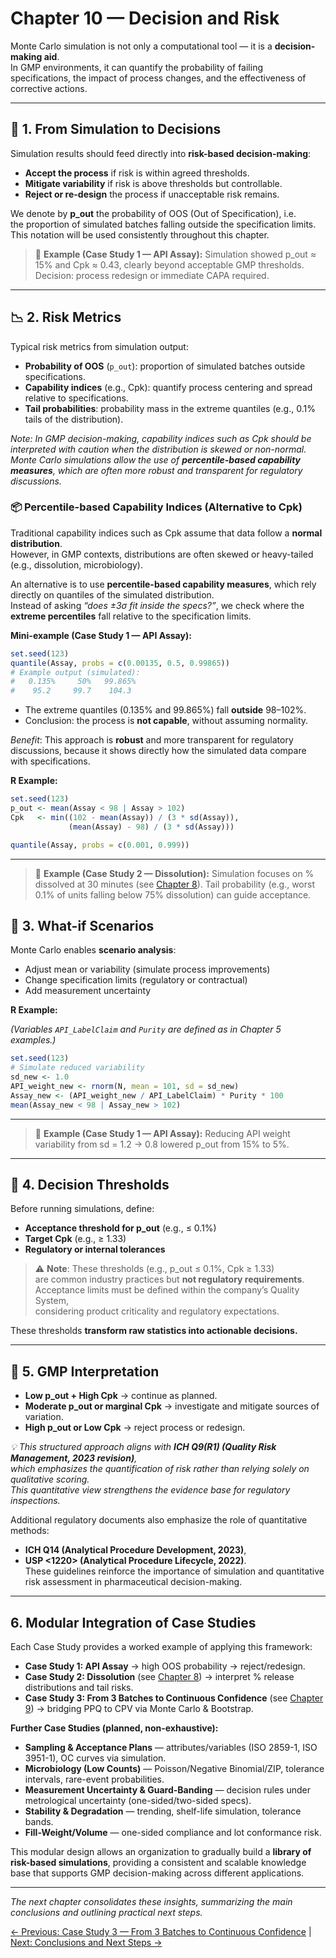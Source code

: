 # Chapter 10 — Decision and Risk

Monte Carlo simulation is not only a computational tool — it is a **decision-making aid**.  
In GMP environments, it can quantify the probability of failing specifications, the impact of process changes, and the effectiveness of corrective actions.

---

## 🎯 1. From Simulation to Decisions

Simulation results should feed directly into **risk-based decision-making**:

- **Accept the process** if risk is within agreed thresholds.
- **Mitigate variability** if risk is above thresholds but controllable.
- **Reject or re-design** the process if unacceptable risk remains.

We denote by **p_out** the probability of OOS (Out of Specification), i.e.  
the proportion of simulated batches falling outside the specification limits.  
This notation will be used consistently throughout this chapter.

> 📌 **Example (Case Study 1 — API Assay):**
>  Simulation showed p_out ≈ 15% and Cpk ≈ 0.43, clearly beyond acceptable GMP thresholds.
>  Decision: process redesign or immediate CAPA required.

---

## 📉 2. Risk Metrics

Typical risk metrics from simulation output:

- **Probability of OOS** (`p_out`): proportion of simulated batches outside specifications.
- **Capability indices** (e.g., Cpk): quantify process centering and spread relative to specifications.
- **Tail probabilities**: probability mass in the extreme quantiles (e.g., 0.1% tails of the distribution).
 
*Note: In GMP decision-making, capability indices such as Cpk should be interpreted with caution when the distribution is skewed or non-normal.  
Monte Carlo simulations allow the use of **percentile-based capability measures**, which are often more robust and transparent for regulatory discussions.*

### 📦 Percentile-based Capability Indices (Alternative to Cpk)

Traditional capability indices such as Cpk assume that data follow a **normal distribution**.  
However, in GMP contexts, distributions are often skewed or heavy-tailed (e.g., dissolution, microbiology).

An alternative is to use **percentile-based capability measures**, which rely directly on quantiles of the simulated distribution.  
Instead of asking *“does ±3σ fit inside the specs?”*, we check where the **extreme percentiles** fall relative to the specification limits.

**Mini-example (Case Study 1 — API Assay):**

```r
set.seed(123)
quantile(Assay, probs = c(0.00135, 0.5, 0.99865))
# Example output (simulated):
#   0.135%     50%   99.865% 
#    95.2     99.7    104.3
```
- The extreme quantiles (0.135% and 99.865%) fall **outside** 98–102%.
- Conclusion: the process is **not capable**, without assuming normality.

*Benefit*: This approach is **robust** and more transparent for regulatory discussions,
because it shows directly how the simulated data compare with specifications.

**R Example:**
```r
set.seed(123)
p_out <- mean(Assay < 98 | Assay > 102)
Cpk   <- min((102 - mean(Assay)) / (3 * sd(Assay)),
             (mean(Assay) - 98) / (3 * sd(Assay)))

quantile(Assay, probs = c(0.001, 0.999))
```
---

> 📌 **Example (Case Study 2 — Dissolution):**
> Simulation focuses on % dissolved at 30 minutes (see [Chapter 8](chapter08_case-study2.md)).
> Tail probability (e.g., worst 0.1% of units falling below 75% dissolution) can guide acceptance.

## 🔄 3. What-if Scenarios

Monte Carlo enables **scenario analysis**:

- Adjust mean or variability (simulate process improvements)
- Change specification limits (regulatory or contractual)
- Add measurement uncertainty

**R Example:**

*(Variables `API_LabelClaim` and `Purity` are defined as in Chapter 5 examples.)*

```r
set.seed(123)
# Simulate reduced variability
sd_new <- 1.0
API_weight_new <- rnorm(N, mean = 101, sd = sd_new)
Assay_new <- (API_weight_new / API_LabelClaim) * Purity * 100
mean(Assay_new < 98 | Assay_new > 102)
```
---
> 📌 **Example (Case Study 1 — API Assay):**
> Reducing API weight variability from sd = 1.2 → 0.8 lowered p_out from 15% to 5%.

---

## 🧮 4. Decision Thresholds

Before running simulations, define:
- **Acceptance threshold for p_out** (e.g., ≤ 0.1%)
- **Target Cpk** (e.g., ≥ 1.33)
- **Regulatory or internal tolerances**

> ⚠️ **Note**: These thresholds (e.g., p_out ≤ 0.1%, Cpk ≥ 1.33)  
> are common industry practices but **not regulatory requirements**.  
> Acceptance limits must be defined within the company’s Quality System,  
> considering product criticality and regulatory expectations.

These thresholds **transform raw statistics into actionable decisions.**

---

## 📌 5. GMP Interpretation

- **Low p_out + High Cpk** → continue as planned.
- **Moderate p_out or marginal Cpk** → investigate and mitigate sources of variation.
- **High p_out or Low Cpk** → reject process or redesign.

*💡 This structured approach aligns with **ICH Q9(R1) (Quality Risk Management, 2023 revision)**,  
which emphasizes the quantification of risk rather than relying solely on qualitative scoring.  
This quantitative view strengthens the evidence base for regulatory inspections.*

Additional regulatory documents also emphasize the role of quantitative methods:  
- **ICH Q14 (Analytical Procedure Development, 2023)**,  
- **USP <1220> (Analytical Procedure Lifecycle, 2022)**.  
These guidelines reinforce the importance of simulation and quantitative risk assessment in pharmaceutical decision-making.

---

## 6. Modular Integration of Case Studies

Each Case Study provides a worked example of applying this framework:

- **Case Study 1: API Assay** → high OOS probability → reject/redesign.
- **Case Study 2: Dissolution** (see [Chapter 8](chapter08_case-study2.md)) → interpret % release distributions and tail risks.
- **Case Study 3: From 3 Batches to Continuous Confidence** (see [Chapter 9](chapter09_case-study3.md)) → bridging PPQ to CPV via Monte Carlo & Bootstrap.

**Further Case Studies (planned, non-exhaustive):**
- **Sampling & Acceptance Plans** — attributes/variables (ISO 2859-1, ISO 3951-1), OC curves via simulation.
- **Microbiology (Low Counts)** — Poisson/Negative Binomial/ZIP, tolerance intervals, rare-event probabilities.
- **Measurement Uncertainty & Guard-Banding** — decision rules under metrological uncertainty (one-sided/two-sided specs).
- **Stability & Degradation** — trending, shelf-life simulation, tolerance bands.
- **Fill-Weight/Volume** — one-sided compliance and lot conformance risk.

This modular design allows an organization to gradually build a **library of risk-based simulations**, providing a consistent and scalable knowledge base that supports GMP decision-making across different applications.

---

*The next chapter consolidates these insights, summarizing the main conclusions and outlining practical next steps.*

[← Previous: Case Study 3 — From 3 Batches to Continuous Confidence](chapter09_case-study3.md) | [Next: Conclusions and Next Steps →](chapter11_conclusions-nextsteps.md)
